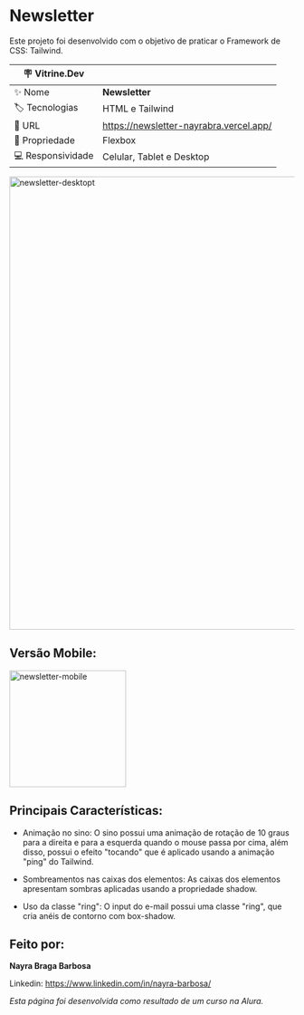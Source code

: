 # Newsletter

Este projeto foi desenvolvido com o objetivo de praticar o Framework de CSS: Tailwind.

|:placard: Vitrine.Dev |                                       | 
| -------------------- | --------------------------------------|
| :sparkles: Nome      | **Newsletter**                        |
| :label: Tecnologias  | HTML e Tailwind                       |
| :rocket: URL         |https://newsletter-nayrabra.vercel.app/|
| 🧰 Propriedade       | Flexbox                               |
| 💻 Responsividade    | Celular, Tablet e Desktop             |

<img width="800" alt="newsletter-desktopt" src="https://github.com/nayrabra/newsletter/assets/102299426/76c4533a-fbd8-4b72-a6e2-7f7515d7780b#vitrinedev">

## Versão Mobile:
<img width="206" alt="newsletter-mobile" src="https://github.com/nayrabra/newsletter/assets/102299426/9eb7ed4c-176c-40c8-afb7-c5cb6cadff0d">

## Principais Características:

* Animação no sino: O sino possui uma animação de rotação de 10 graus para a direita e para a esquerda quando o mouse passa por cima, além disso, possui o efeito "tocando" que é aplicado usando a animação "ping" do Tailwind.
  
* Sombreamentos nas caixas dos elementos: As caixas dos elementos apresentam sombras aplicadas usando a propriedade shadow.

* Uso da classe "ring": O input do e-mail possui uma classe "ring", que cria anéis de contorno com box-shadow.

## Feito por:

**Nayra Braga Barbosa**

Linkedin: https://www.linkedin.com/in/nayra-barbosa/

*Esta página foi desenvolvida como resultado de um curso na Alura.*
